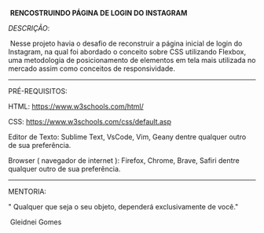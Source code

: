 ​                   **RENCOSTRUINDO PÁGINA DE LOGIN DO INSTAGRAM** 

*DESCRIÇÃO*:

​	Nesse projeto havia o  desafio de reconstruir a página inicial de login do Instagram, na qual foi abordado o conceito sobre CSS utilizando Flexbox, uma metodologia de posicionamento de elementos em tela mais utilizada no mercado assim como conceitos de responsividade.

-----------------------------------------------------------------------------------------------------------------------------------

PRÉ-REQUISITOS:

HTML:  https://www.w3schools.com/html/

CSS:   https://www.w3schools.com/css/default.asp

Editor de Texto: Sublime Text, VsCode, Vim, Geany dentre qualquer outro de sua preferência.

Browser ( navegador de internet ): Firefox, Chrome, Brave, Safiri dentre qualquer outro de sua preferẽncia.

________________________________________________________________________________________

MENTORIA:

" Qualquer que seja o seu objeto, dependerá exclusivamente de você."

​                                                                                                 Gleidnei Gomes